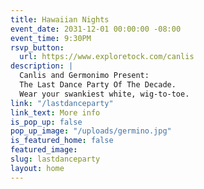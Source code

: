 ```yaml
---
title: Hawaiian Nights
event_date: 2031-12-01 00:00:00 -08:00
event_time: 9:30PM
rsvp_button:
  url: https://www.exploretock.com/canlis
description: |
  Canlis and Germonimo Present:
  The Last Dance Party Of The Decade.
  Wear your swankiest white, wig-to-toe.
link: "/lastdanceparty"
link_text: More info
is_pop_up: false
pop_up_image: "/uploads/germino.jpg"
is_featured_home: false
featured_image: 
slug: lastdanceparty
layout: home
---
```


